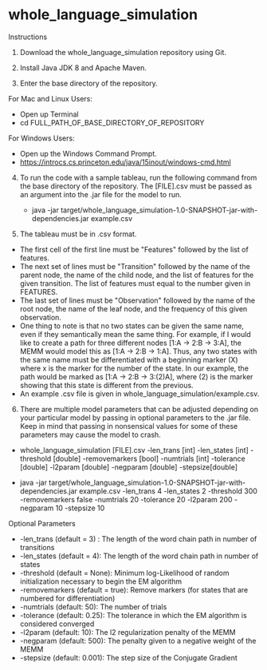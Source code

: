# whole_language_simulation

Instructions

1. Download the whole_language_simulation repository using Git.

2. Install Java JDK 8 and Apache Maven.

3. Enter the base directory of the repository.

  For Mac and Linux Users:
  - Open up Terminal
  - cd FULL_PATH_OF_BASE_DIRECTORY_OF_REPOSITORY
  
  For Windows Users:
  - Open up the Windows Command Prompt.
  - https://introcs.cs.princeton.edu/java/15inout/windows-cmd.html

4. To run the code with a sample tableau, run the following command from the base directory of the repository. The [FILE].csv must be passed as an argument into the .jar file for the model to run.
   - java -jar target/whole_language_simulation-1.0-SNAPSHOT-jar-with-dependencies.jar example.csv 
   
5. The tableau must be in .csv format.

  - The first cell of the first line must be "Features" followed by the list of features.
  - The next set of lines must be "Transition" followed by the name of the parent node, the name of the child node, and the list of features for the given transition. The list of features must equal to the number given in FEATURES.
  - The last set of lines must be "Observation" followed by the name of the root node, the name of the leaf node, and the frequency of this given observation.
  - One thing to note is that no two states can be given the same name, even if they semantically mean the same thing. For example, if I would like to create a path for three different nodes [1:A -> 2:B -> 3:A], the MEMM would model this as [1:A -> 2:B -> 1:A]. Thus, any two states with the same name must be differentiated with a beginning marker (X) where x is the marker for the number of the state. In our example, the path would be marked as [1:A -> 2:B -> 3:(2)A], where (2) is the marker showing that this state is different from the previous. 
  - An example .csv file is given in whole_language_simulation/example.csv.

6. There are multiple model parameters that can be adjusted depending on your particular model by passing in optional parameters to the .jar file. Keep in mind that passing in nonsensical values for some of these parameters may cause the model to crash.
   
  - whole_language_simulation [FILE].csv -len_trans [int] -len_states [int] -threshold [double] -removemarkers [bool] -numtrials [int] -tolerance [double] -l2param [double] -negparam [double] -stepsize[double]
   
  - java -jar target/whole_language_simulation-1.0-SNAPSHOT-jar-with-dependencies.jar example.csv -len_trans 4 -len_states 2 -threshold 300 -removemarkers false -numtrials 20 -tolerance 20 -l2param 200 -negparam 10 -stepsize 10
  
Optional Parameters
- -len_trans (default = 3) : The length of the word chain path in number of transitions
- -len_states (default = 4): The length of the word chain path in number of states
- -threshold (default = None):  Minimum log-Likelihood of random initialization necessary to begin the EM algorithm
- -removemarkers (default = true): Remove markers (for states that are numbered for differentiation)
- -numtrials (default: 50): The number of trials
- -tolerance (default: 0.25): The tolerance in which the EM algorithm is considered converged
- -l2param (default: 10): The l2 regularization penalty of the MEMM
- -negparam (default: 500): The penalty given to a negative weight of the MEMM
- -stepsize (default: 0.001): The step size of the Conjugate Gradient
